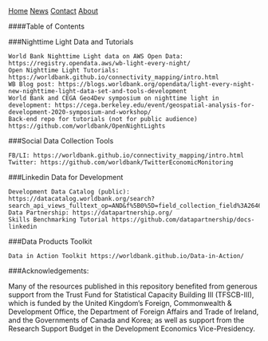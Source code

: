  <!-- The sidebar -->
<div class="sidebar">
  <a class="active" href="#home">Home</a>
  <a href="#news">News</a>
  <a href="#contact">Contact</a>
  <a href="#about">About</a>
</div>

####Table of Contents

 

###Nighttime Light Data and Tutorials

 

    World Bank Nighttime Light data on AWS Open Data: https://registry.opendata.aws/wb-light-every-night/
    Open Nighttime Light Tutorials: https://worldbank.github.io/connectivity_mapping/intro.html
    WB Blog post: https://blogs.worldbank.org/opendata/light-every-night-new-nighttime-light-data-set-and-tools-development
    World Bank and CEGA Geo4Dev symposium on nighttime light in development: https://cega.berkeley.edu/event/geospatial-analysis-for-development-2020-symposium-and-workshop/
    Back-end repo for tutorials (not for public audience) https://github.com/worldbank/OpenNightLights

 

###Social Data Collection Tools

    FB/LI: https://worldbank.github.io/connectivity_mapping/intro.html
    Twitter: https://github.com/worldbank/TwitterEconomicMonitoring

 

###Linkedin Data for Development

 

    Development Data Catalog (public): https://datacatalog.worldbank.org/search?search_api_views_fulltext_op=AND&f%5B0%5D=field_collection_field%3A2646
    Data Partnership: https://datapartnership.org/
    Skills Benchmarking Tutorial https://github.com/datapartnership/docs-linkedin

 

###Data Products Toolkit

 

    Data in Action Toolkit https://worldbank.github.io/Data-in-Action/

 

###Acknowledgements:

 

Many of the resources published in this repository benefited from generous support from the Trust Fund for Statistical Capacity Building III (TFSCB-III), which is funded by the United Kingdom’s Foreign, Commonwealth & Development Office, the Department of Foreign Affairs and Trade of Ireland, and the Governments of Canada and Korea; as well as support from the Research Support Budget in the Development Economics Vice-Presidency.
